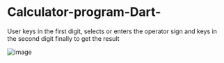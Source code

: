 # Calculator-program-Dart-
User keys in the first digit, selects or enters the operator sign and keys in the second digit finally to get the result

![image](https://github.com/watchout254/Calculator-program-Dart-/assets/88248852/558f2a17-fb3d-4beb-a7e7-d6037d64362c)
